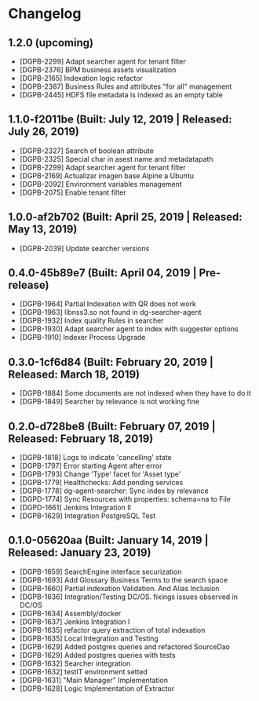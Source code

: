 # Changelog

## 1.2.0 (upcoming)

* [DGPB-2299] Adapt searcher agent for tenant filter
* [DGPB-2376] BPM business assets visualization
* [DGPB-2165] Indexation logic refactor
* [DGPB-2387] Business Rules and attributes "for all" management
* [DGPB-2445] HDFS file metadata is indexed as an empty table

## 1.1.0-f2011be (Built: July 12, 2019 | Released: July 26, 2019)

* [DGPB-2327] Search of boolean attribute
* [DGPB-2325] Special char in asest name and metadatapath 
* [DGPB-2299] Adapt searcher agent for tenant filter
* [DGPB-2169] Actualizar imagen base Alpine a Ubuntu
* [DGPB-2092] Environment variables management
* [DGPB-2075] Enable tenant filter

## 1.0.0-af2b702 (Built: April 25, 2019 | Released: May 13, 2019)

* [DGPB-2039] Update searcher versions

## 0.4.0-45b89e7 (Built: April 04, 2019 | Pre-release)

* [DGPB-1964] Partial Indexation with QR does not work
* [DGPB-1963] libnss3.so not found in dg-searcher-agent
* [DGPB-1932] Index quality Rules in searcher
* [DGPB-1930] Adapt searcher agent to index with suggester options
* [DGPB-1910] Indexer Process Upgrade

## 0.3.0-1cf6d84 (Built: February 20, 2019 | Released: March 18, 2019)

* [DGPB-1884] Some documents are not indexed when they have to do it
* [DGPB-1849] Searcher by relevance is not working fine

## 0.2.0-d728be8 (Built: February 07, 2019 | Released: February 18, 2019)

* [DGPB-1818] Logs to indicate 'cancelling' state
* [DGPB-1797] Error starting Agent after error
* [DGPB-1793] Change 'Type' facet for 'Asset type'
* [DGPB-1779] Healthchecks: Add pending services 
* [DGPB-1778] dg-agent-searcher: Sync index by relevance
* [DGPD-1774] Sync Resources with properties: schema=na to File
* [DGPD-1661] Jenkins Integration II
* [DGPB-1629] Integration PostgreSQL Test

## 0.1.0-05620aa (Built: January 14, 2019 | Released: January 23, 2019)

* [DGPB-1659] SearchEngine interface securization
* [DGPB-1693] Add Glossary Business Terms to the search space
* [DGPB-1660] Partial indexation Validation. And Alias Inclusion
* [DGPB-1636] Integration/Testing DC/OS. fixings issues observed in DC/OS
* [DGPB-1634] Assembly/docker
* [DGPB-1637] Jenkins Integration I
* [DGPB-1635] refactor query extraction of total indexation
* [DGPB-1635] Local Integration and Testing
* [DGPB-1629] Added postgres queries and refactored SourceDao
* [DGPB-1629] Added postgres queries with tests
* [DGPB-1632] Searcher integration
* [DGPB-1632] testIT environment setted
* [DGPB-1631] "Main Manager" Implementation
* [DGPB-1628] Logic Implementation of Extractor

